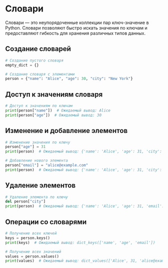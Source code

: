 # Словари

Словари — это неупорядоченные коллекции пар ключ-значение в Python. Словари позволяют быстро искать значения по ключам и предоставляют гибкость для хранения различных типов данных.

## Создание словарей

```python
# Создание пустого словаря
empty_dict = {}

# Создание словаря с элементами
person = {"name": "Alice", "age": 30, "city": "New York"}
```

## Доступ к значениям словаря

```python
# Доступ к значениям по ключам
print(person["name"])  # Ожидаемый вывод: Alice
print(person["age"])  # Ожидаемый вывод: 30
```

## Изменение и добавление элементов

```python
# Изменение значения по ключу
person["age"] = 31
print(person)  # Ожидаемый вывод: {'name': 'Alice', 'age': 31, 'city': 'New York'}

# Добавление нового элемента
person["email"] = "alice@example.com"
print(person)  # Ожидаемый вывод: {'name': 'Alice', 'age': 31, 'city': 'New York', 'email': 'alice@example.com'}
```

## Удаление элементов

```python
# Удаление элемента по ключу
del person["city"]
print(person)  # Ожидаемый вывод: {'name': 'Alice', 'age': 31, 'email': 'alice@example.com'}
```

## Операции со словарями

```python
# Получение всех ключей
keys = person.keys()
print(keys)  # Ожидаемый вывод: dict_keys(['name', 'age', 'email'])

# Получение всех значений
values = person.values()
print(values)  # Ожидаемый вывод: dict_values(['Alice', 31, 'alice@example.com'])
```